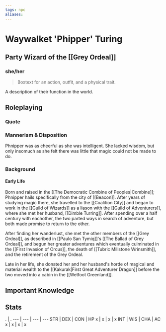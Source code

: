 ```yaml
---
tags: npc
aliases:
---
```

# Waywalket 'Phipper' Turing
## Party Wizard of the [[Grey Ordeal]]
### she/her

> Boxtext for an action, outfit, and a physical trait.

A description of their function in the world.

## Roleplaying
### Quote

### Mannerism & Disposition
Phnipper was as cheerful as she was intelligent. She lacked wisdom, but only insomuch as she felt there was little that magic could not be made to do.
### Background
#### Early Life
Born and raised in the [[The Democratic Combine of Peoples|Combine]]; Phnipper hails specifically from the city of [[Beacon]]. After years of studying magic there, she travelled to the [[Coalition City]] and began to work in the [[Guild of Wizards]] as a liason with the [[Guild of Adventurers]], where she met her husband, [[Dimble Turring]]. After spending over a half century with eachother, the two parted ways in search of adventure, but both made promise to return to the other.

After finding her wanderlust, she met the other members of the [[Grey Ordeal]], as described in [[Paulo San Tymiq]]'s [[The Ballad of Grey Ordeal]], and begun her greater adventures which eventually culminated in the [[First Invasion of Orcus]], the death of [[Tubric Millstone Wrinsmith]], and the retirement of the Grey Ordeal.

Late in her life, she donated her and her husband's horde of magical and material wealth to the [[Kakurak|First Great Adventurer Dragon]] before the two moved into a cabin in the [[Wetfoot Greenland]].
## Important Knowledge


## Stats
. | . 
--- | --- | --- | ---
STR | DEX | CON | HP
x | x | x | x
INT | WIS | CHA | AC
x | x | x | x